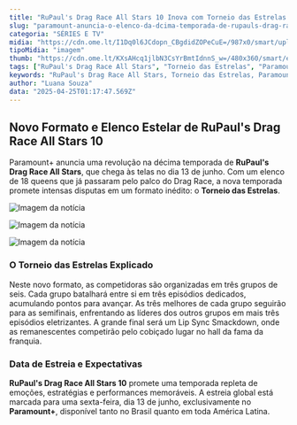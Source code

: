 ```yaml
---
title: "RuPaul's Drag Race All Stars 10 Inova com Torneio das Estrelas: Confira o Elenco e Detalhes"
slug: "paramount-anuncia-o-elenco-da-dcima-temporada-de-rupauls-drag-race-all-stars"
categoria: "SÉRIES E TV"
midia: "https://cdn.ome.lt/I1Dq0l6JCdopn_CBgdidZOPeCuE=/987x0/smart/uploads/conteudo/fotos/Design_sem_nome_-_2025-04-24T201619.040.png"
tipoMidia: "imagem"
thumb: "https://cdn.ome.lt/KXsAHcq1jlbN3CsYrBmtIdnnS_w=/480x360/smart/extras/conteudos/Design_sem_nome_-_2025-04-24T201619.040.png"
tags: ["RuPaul's Drag Race All Stars", "Torneio das Estrelas", "Paramount+", "estreia", "elenco", "formato novo", "competição"]
keywords: "RuPaul's Drag Race All Stars, Torneio das Estrelas, Paramount+, estreia, elenco, formato novo, competição"
author: "Luana Souza"
data: "2025-04-25T01:17:47.569Z"
---
```


## Novo Formato e Elenco Estelar de RuPaul's Drag Race All Stars 10

Paramount+ anuncia uma revolução na décima temporada de **RuPaul's Drag Race All Stars**, que chega às telas no dia 13 de junho. Com um elenco de 18 queens que já passaram pelo palco do Drag Race, a nova temporada promete intensas disputas em um formato inédito: o **Torneio das Estrelas**.

![Imagem da notícia](https://cdn.ome.lt/-sB2x-pTiVOG8HZQ9HF1Sl3Tzl4=/fit-in/837x500/smart/uploads/conteudo/fotos/Design_sem_nome_-_2025-04-24T203016.487.png)

![Imagem da notícia](https://cdn.ome.lt/fKHem8iqSJP3ZbeF0Yjka7eJDCU=/fit-in/837x500/smart/uploads/conteudo/fotos/Design_sem_nome_-_2025-04-24T203057.947_vQ9GUDf.png)

![Imagem da notícia](https://cdn.ome.lt/Jl8YGEgtM3I3OcaEMOrVGl864gI=/fit-in/837x500/smart/uploads/conteudo/fotos/Design_sem_nome_-_2025-04-24T202930.639_Bs0Gwt2.png)

### O Torneio das Estrelas Explicado

Neste novo formato, as competidoras são organizadas em três grupos de seis. Cada grupo batalhará entre si em três episódios dedicados, acumulando pontos para avançar. As três melhores de cada grupo seguirão para as semifinais, enfrentando as líderes dos outros grupos em mais três episódios eletrizantes. A grande final será um Lip Sync Smackdown, onde as remanescentes competirão pelo cobiçado lugar no hall da fama da franquia.

### Data de Estreia e Expectativas

**RuPaul's Drag Race All Stars 10** promete uma temporada repleta de emoções, estratégias e performances memoráveis. A estreia global está marcada para uma sexta-feira, dia 13 de junho, exclusivamente no **Paramount+**, disponível tanto no Brasil quanto em toda América Latina.